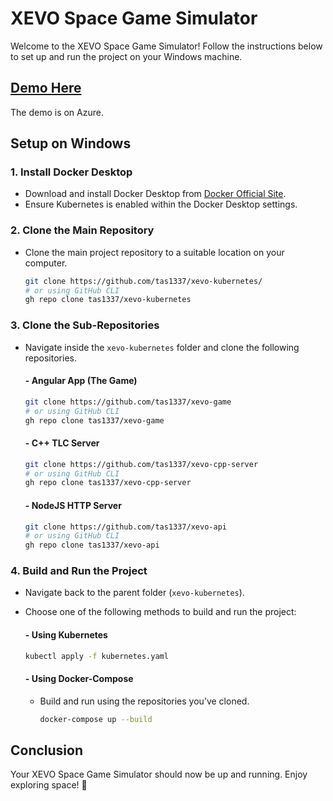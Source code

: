 # XEVO Space Game Simulator

Welcome to the XEVO Space Game Simulator! Follow the instructions below to set up and run the project on your Windows machine.

## [**Demo Here**](http://xevo.space)
The demo is on Azure.

## Setup on Windows

### 1. **Install Docker Desktop**
   - Download and install Docker Desktop from [Docker Official Site](https://www.docker.com/products/docker-desktop).
   - Ensure Kubernetes is enabled within the Docker Desktop settings.

### 2. **Clone the Main Repository**
   - Clone the main project repository to a suitable location on your computer.
     ```bash
     git clone https://github.com/tas1337/xevo-kubernetes/
     # or using GitHub CLI
     gh repo clone tas1337/xevo-kubernetes
     ```
   
### 3. **Clone the Sub-Repositories**
   - Navigate inside the `xevo-kubernetes` folder and clone the following repositories.

     #### - **Angular App (The Game)**
       ```bash
       git clone https://github.com/tas1337/xevo-game
       # or using GitHub CLI
       gh repo clone tas1337/xevo-game
       ```
     
     #### - **C++ TLC Server**
       ```bash
       git clone https://github.com/tas1337/xevo-cpp-server
       # or using GitHub CLI
       gh repo clone tas1337/xevo-cpp-server
       ```
     
     #### - **NodeJS HTTP Server**
       ```bash
       git clone https://github.com/tas1337/xevo-api
       # or using GitHub CLI
       gh repo clone tas1337/xevo-api
       ```
   
### 4. **Build and Run the Project**
   - Navigate back to the parent folder (`xevo-kubernetes`).
   - Choose one of the following methods to build and run the project:
   
     #### - **Using Kubernetes**
       ```bash
       kubectl apply -f kubernetes.yaml
       ```
     
     #### - **Using Docker-Compose**
       - Build and run using the repositories you’ve cloned.
         ```bash
         docker-compose up --build
         ```

## Conclusion
Your XEVO Space Game Simulator should now be up and running. Enjoy exploring space! 🚀

